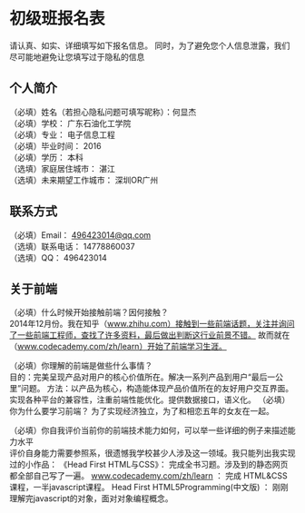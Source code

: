 # 初级班报名表

请认真、如实、详细填写如下报名信息。
同时，为了避免您个人信息泄露，我们尽可能地避免让您填写过于隐私的信息

## 个人简介

（必填）姓名（若担心隐私问题可填写昵称）：何显杰	
（必填）学校：							  广东石油化工学院		
（必填）专业：							  电子信息工程	
（必填）毕业时间：						  2016   
（必填）学历：							  本科   
（选填）家庭居住城市：					  湛江  
（选填）未来期望工作城市：				  深圳OR广州  

## 联系方式								  	

（必填）Email：							  496423014@qq.com	
（选填）联系电话：						  14778860037  
（选填）QQ：							  496423014

## 关于前端

（必填）什么时候开始接触前端？因何接触？  
		2014年12月份。我在知乎（www.zhihu.com）接触到一些前端话题，关注并询问了一些前端工程师，查找了许多资料，最后做出判断这行业前景不错。
		故而就在（www.codecademy.com/zh/learn）开始了前端学习生涯。
		
（必填）你理解的前端是做些什么事情？  
		目的：完美呈现产品对用户的核心价值所在。解决一系列产品到用户“最后一公里”问题。
		方法：以产品为核心，构造能体现产品价值所在的友好用户交互界面。实现各种平台的兼容性，注重前端性能优化。提供数据接口，语义化。
（必填）你为什么要学习前端？ 
		为了实现经济独立，为了和相恋五年的女友在一起。

（必填）你自我评价当前你的前端技术能力如何，可以举一些详细的例子来描述能力水平  
		评价自身能力需要参照系，很遗憾我学校甚少人涉及这一领域。我只能列出我实现过的小作品：
		《Head First HTML与CSS》： 完成全书习题。涉及到的静态网页都全部自己写了一遍。
		www.codecademy.com/zh/learn ： 完成 HTML&CSS 课程，一半javascript课程。
		Head First HTML5Programming(中文版) ： 刚刚理解完javascript的对象，面对对象编程概念。


